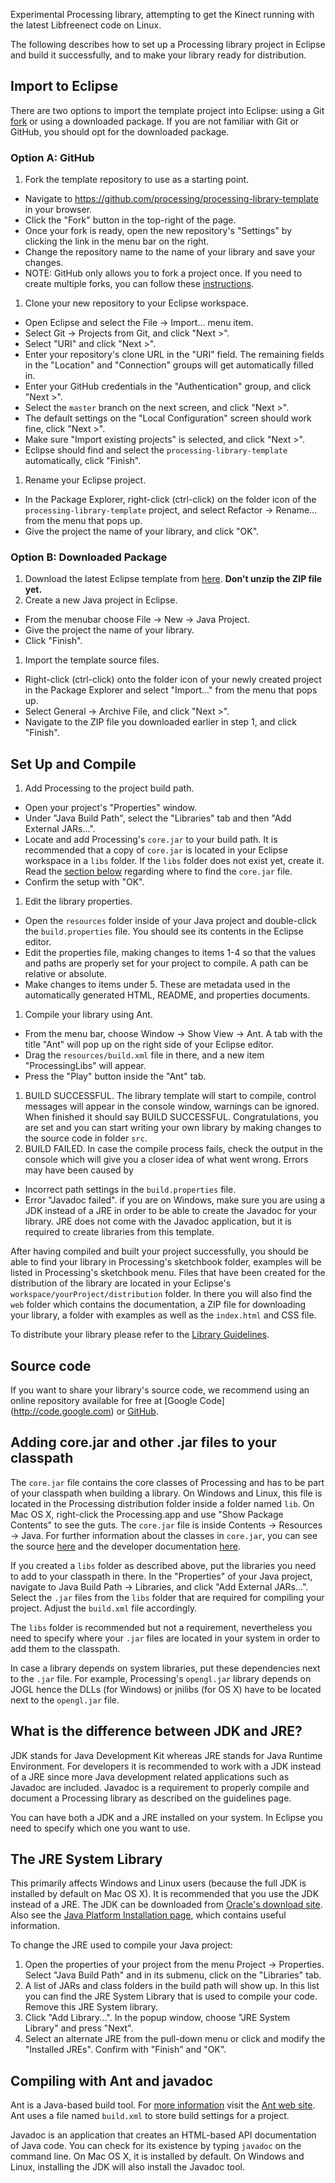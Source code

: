 Experimental Processing library, attempting to get the Kinect running with the latest Libfreenect code on Linux.

The following describes how to set up a Processing library project in Eclipse and build it successfully, and to make your library ready for distribution.

## Import to Eclipse

There are two options to import the template project into Eclipse: using a Git [fork](https://help.github.com/articles/fork-a-repo) or using a downloaded package. If you are not familiar with Git or GitHub, you should opt for the downloaded package.

### Option A: GitHub

1. Fork the template repository to use as a starting point.
  * Navigate to https://github.com/processing/processing-library-template in your browser.
  * Click the "Fork" button in the top-right of the page.
  * Once your fork is ready, open the new repository's "Settings" by clicking the link in the menu bar on the right.
  * Change the repository name to the name of your library and save your changes.
  * NOTE: GitHub only allows you to fork a project once. If you need to create multiple forks, you can follow these [instructions](http://adrianshort.org/2011/11/08/create-multiple-forks-of-a-github-repo/).
1. Clone your new repository to your Eclipse workspace.
  * Open Eclipse and select the File → Import... menu item.
  * Select Git → Projects from Git, and click "Next >".
  * Select "URI" and click "Next >". 
  * Enter your repository's clone URL in the "URI" field. The remaining fields in the "Location" and "Connection" groups will get automatically filled in.
  * Enter your GitHub credentials in the "Authentication" group, and click "Next >".
  * Select the `master` branch on the next screen, and click "Next >".
  * The default settings on the "Local Configuration" screen should work fine, click "Next >".
  * Make sure "Import existing projects" is selected, and click "Next >".
  * Eclipse should find and select the `processing-library-template` automatically, click "Finish".
1. Rename your Eclipse project.
  * In the Package Explorer, right-click (ctrl-click) on the folder icon of the `processing-library-template` project, and select Refactor → Rename... from the menu that pops up. 
  * Give the project the name of your library, and click "OK".
  
### Option B: Downloaded Package

1. Download the latest Eclipse template from [here](https://github.com/processing/processing-library-template/releases). **Don't unzip the ZIP file yet.**
1. Create a new Java project in Eclipse. 
  * From the menubar choose File → New → Java Project. 
  * Give the project the name of your library. 
  * Click "Finish".
1. Import the template source files.
  * Right-click (ctrl-click) onto the folder icon of your newly created project in the Package Explorer and select "Import..." from the menu that pops up. 
  * Select General → Archive File, and click "Next >".
  * Navigate to the ZIP file you downloaded earlier in step 1, and click "Finish".

## Set Up and Compile

1. Add Processing to the project build path.
  * Open your project's "Properties" window. 
  * Under "Java Build Path", select the "Libraries" tab and then "Add External JARs...". 
  * Locate and add Processing's `core.jar` to your build path. It is recommended that a copy of `core.jar` is located in your Eclipse workspace in a `libs` folder. If the `libs` folder does not exist yet, create it. Read the [section below](#AddingJARs) regarding where to find the `core.jar` file.
  * Confirm the setup with "OK".
1. Edit the library properties.
  * Open the `resources` folder inside of your Java project and double-click the `build.properties` file. You should see its contents in the Eclipse editor. 
  * Edit the properties file, making changes to items 1-4 so that the values and paths are properly set for your project to compile. A path can be relative or absolute.
  * Make changes to items under 5. These are metadata used in the automatically generated HTML, README, and properties documents.
1. Compile your library using Ant.
  * From the menu bar, choose Window → Show View → Ant. A tab with the title "Ant" will pop up on the right side of your Eclipse editor. 
  * Drag the `resources/build.xml` file in there, and a new item "ProcessingLibs" will appear. 
  * Press the "Play" button inside the "Ant" tab.
1. BUILD SUCCESSFUL. The library template will start to compile, control messages will appear in the console window, warnings can be ignored. When finished it should say BUILD SUCCESSFUL. Congratulations, you are set and you can start writing your own library by making changes to the source code in folder `src`.
1. BUILD FAILED. In case the compile process fails, check the output in the console which will give you a closer idea of what went wrong. Errors may have been caused by
  * Incorrect path settings in the `build.properties` file.
  * Error "Javadoc failed". if you are on Windows, make sure you are using a JDK instead of a JRE in order to be able to create the Javadoc for your library. JRE does not come with the Javadoc application, but it is required to create libraries from this template.

After having compiled and built your project successfully, you should be able to find your library in Processing's sketchbook folder, examples will be listed in Processing's sketchbook menu. Files that have been created for the distribution of the library are located in your Eclipse's `workspace/yourProject/distribution` folder. In there you will also find the `web` folder which contains the documentation, a ZIP file for downloading your library, a folder with examples as well as the `index.html` and CSS file.

To distribute your library please refer to the [Library Guidelines](https://github.com/processing/processing/wiki/Library-Guidelines).

## Source code

If you want to share your library's source code, we recommend using an online repository available for free at [Google Code] (http://code.google.com) or [GitHub](https://github.com/).

## <a name='AddingJARs'/>Adding core.jar and other .jar files to your classpath</a>

The `core.jar` file contains the core classes of Processing and has to be part of your classpath when building a library. On Windows and Linux, this file is located in the Processing distribution folder inside a folder named `lib`. On Mac OS X, right-click the Processing.app and use "Show Package Contents" to see the guts. The `core.jar` file is inside Contents → Resources → Java. For further information about the classes in `core.jar`, you can see the source [here](http://code.google.com/p/processing/source/browse/trunk/processing#processing/core) and the developer documentation [here](http://processing.googlecode.com/svn/trunk/processing/build/javadoc/core/index.html).

If you created a `libs` folder as described above, put the libraries you need to add to your classpath in there. In the "Properties" of your Java project, navigate to Java Build Path → Libraries, and click "Add External JARs...". Select the `.jar` files from the `libs` folder that are required for compiling your project. Adjust the `build.xml` file accordingly.

The `libs` folder is recommended but not a requirement, nevertheless you need to specify where your `.jar` files are located in your system in order to add them to the classpath.

In case a library depends on system libraries, put these dependencies next to the `.jar` file. For example, Processing's `opengl.jar` library depends on JOGL hence the DLLs (for Windows) or jnilibs (for OS X) have to be located next to the `opengl.jar` file.

## What is the difference between JDK and JRE?

JDK stands for Java Development Kit whereas JRE stands for Java Runtime Environment. For developers it is recommended to work with a JDK instead of a JRE since more Java development related applications such as Javadoc are included. Javadoc is a requirement to properly compile and document a Processing library as described on the guidelines page.

You can have both a JDK and a JRE installed on your system. In Eclipse you need to specify which one you want to use.

## The JRE System Library

This primarily affects Windows and Linux users (because the full JDK is installed by default on Mac OS X). It is recommended that you use the JDK instead of a JRE. The JDK can be downloaded from [Oracle's download site](http://www.oracle.com/technetwork/java/javase/downloads/index.html). Also see the [Java Platform Installation page](http://www.oracle.com/technetwork/java/javase/index-137561.html), which contains useful information.

To change the JRE used to compile your Java project:

1. Open the properties of your project from the menu Project → Properties. Select "Java Build Path" and in its submenu, click on the "Libraries" tab.
1. A list of JARs and class folders in the build path will show up. In this list you can find the JRE System Library that is used to compile your code. Remove this JRE System library.
1. Click "Add Library...". In the popup window, choose "JRE System Library" and press "Next".
1. Select an alternate JRE from the pull-down menu or click and modify the "Installed JREs". Confirm with "Finish" and "OK". 

## Compiling with Ant and javadoc

Ant is a Java-based build tool. For [more information](http://ant.apache.org/faq.html#what-is-ant) visit the [Ant web site](http://ant.apache.org/). Ant uses a file named `build.xml` to store build settings for a project.

Javadoc is an application that creates an HTML-based API documentation of Java code. You can check for its existence by typing `javadoc` on the command line. On Mac OS X, it is installed by default. On Windows and Linux, installing the JDK will also install the Javadoc tool. 
